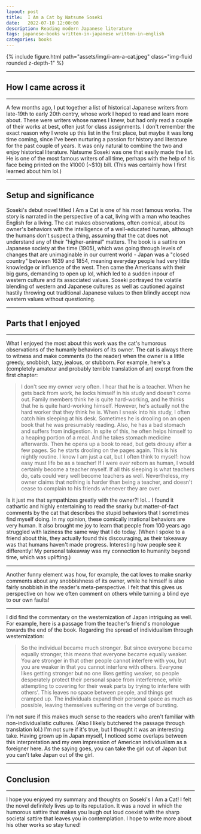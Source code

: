 ```yaml
---
layout: post
title:  I Am a Cat by Natsume Soseki
date:   2022-07-10 12:00:00
description: Reading modern Japanese literature
tags: japanese-books written-in-japanese written-in-english
categories: books
---
```


<div class="row mt-3">
    <div class="col-sm mt-3 mt-md-0">
        {% include figure.html path="assets/img/i-am-a-cat.jpeg" class="img-fluid rounded z-depth-1" %}
</div>

<hr>

## How I came across it

<hr>

A few months ago, I put together a list of historical Japanese writers from late-19th to early 20th centry, whose work I hoped to read and learn more about. These were writers whose names I knew, but had only read a couple of their works at best, often just for class assignments. I don't remember the exact reason why I wrote up this list in the first place, but maybe it was long time coming, since I've been nurturing a passion for history and literature for the past couple of years. It was only natural to combine the two and enjoy historical literature. Natsume Soseki was one that easily made the list. He is one of the most famous writers of all time, perhaps with the help of his face being printed on the ¥1000 (~$10) bill. (This was certainly how I first learned about him lol.) 

<hr>

## Setup and significance

Soseki's debut novel titled I Am a Cat is one of his most famous works. The story is narrated in the perspective of a cat, living with a man who teaches English for a living. The cat makes observations, often comical, about its owner's behaviors with the intelligence of a well-educated human, although the humans don't suspect a thing, assuming that the cat does not understand any of their "higher-animal" matters. The book is a sattire on Japanese society at the time (1905), which was going through levels of changes that are unimaginable in our current world - Japan was a "closed country" between 1639 and 1854, meaning everyday people had very little knowledge or influence of the west.  Then came the Americans with their big guns, demanding to open up lol, which led to a sudden inpour of western culture and its associated values. Soseki portrayed the volatile blending of western and Japanese cultures as well as cautioned against hastily throwing out traditional Japanese values to then blindly accept new western values without questioning. 

<hr>

## Parts that I enjoyed  

<hr>

What I enjoyed the most about this work was the cat's humorous observations of the humanly behaviors of its owner. The cat is always there to witness and make comments (to the reader) when the owner is a little greedy, snobbish, lazy, jealous, or stubborn. For example, here's a (completely amateur and probably terrible translation of an) exerpt from the first chapter: 

<blockquote>
    I don't see my owner very often. I hear that he is a teacher. When he gets back from work, he locks himself in his study and doesn't come out. Family members think he is quite hard-working, and he thinks that he is quite hard-working himself. However, he's actually not the hard worker that they think he is. When I sneak into his study, I often catch him sleeping at his desk. Sometimes he is drooling on an open book that he was presumably reading. Also, he has a bad stomach and suffers from indigestion. In spite of this, he often helps himself to a heaping portion of a meal. And he takes stomach medicine afterwards. Then he opens up a book to read, but gets drousy after a few pages. So he starts drooling on the pages again. This is his nightly routine. I know I am just a cat, but I often think to myself: how easy must life be as a teacher! If I were ever reborn as human, I would certainly become a teacher myself. If all this sleeping is what teachers do, cats could very well become teachers as well. Nevertheless, my owner claims that nothing is harder than being a teacher, and doesn't cease to complain to his friends whenever they are over. 
</blockquote>

Is it just me that sympathizes greatly with the owner?! lol... I found it cathartic and highly entertaining to read the snarky but matter-of-fact comments by the cat that describes the stupid behaviors that I sometimes find myself doing. In my opinion, these comically irrational behaviors are very human. It also brought me joy to learn that people from 100 years ago struggled with laziness the same way that I do today. (When I spoke to a friend about this, they actually found this discouraging, as their takeaway was that humans haven't made progress. Interesting how people see it differently! My personal takeaway was my connection to humanity beyond time, which was uplifting.) 

<hr>

Another funny element was how, for example, the cat loves to make snarky comments about any snobbishness of its owner, while he himself is also fairly snobbish in the reader's meta-perspective. I felt that this gives us perspective on how we often comment on others while turning a blind eye to our own faults! 

<hr>

I did find the commentary on the westernization of Japan intriguing as well.  For example, here is a passage from the teacher's friend's monologue towards the end of the book. Regarding the spread of individualism through westernization:

<blockquote>
    So the individual became much stronger. But since everyone became equally stronger, this means that everyone became equally weaker. You are stronger in that other people cannot interfere with you, but you are weaker in that you cannot interfere with others. Everyone likes getting stronger but no one likes getting weaker, so people desperately protect their personal space from interference, while attempting to covering for their weak parts by trying to interfere with others'. This leaves no space between people, and things get cramped up. The individuals expand their personal space as much as possible, leaving themselves suffering on the verge of bursting. 
</blockquote>

I'm not sure if this makes much sense to the readers who aren't familiar with non-individualistic cultures. (Also I likely butchered the passage through translation lol.) I'm not sure if it's true, but I thought it was an interesting take. Having grown up in Japan myself, I noticed some overlaps between this interpretation and my own impression of American individualism as a foreigner here. As the saying goes, you can take the girl out of Japan but you can't take Japan out of the girl. 

<hr>

## Conclusion

<hr>

I hope you enjoyed my summary and thoughts on Soseki's I Am a Cat! I felt the novel definitely lives up to its reputation. It was a novel in which the humorous sattire that makes you laugh out loud coexist with the sharp societal sattire that leaves you in contemplation. I hope to write more about his other works so stay tuned!
